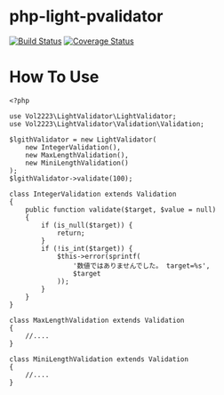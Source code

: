 # php-light-pvalidator

[![Build Status](https://travis-ci.org/vol2223/php-light-pvalidator.svg?branch=master)](https://travis-ci.org/vol2223/php-light-pvalidator)
[![Coverage Status](https://coveralls.io/repos/vol2223/php-light-pvalidator/badge.svg)](https://coveralls.io/r/vol2223/php-light-pvalidator)

# How To Use

```
<?php

use Vol2223\LightValidator\LightValidator;
use Vol2223\LightValidator\Validation\Validation;

$lgithValidator = new LightValidator(
    new IntegerValidation(),
    new MaxLengthValidation(),
    new MiniLengthValidation()
);
$lgithValidator->validate(100);

class IntegerValidation extends Validation
{
	public function validate($target, $value = null)
	{
		if (is_null($target)) {
			return;
		}
		if (!is_int($target)) {
			$this->error(sprintf(
				'数値ではありませんでした。 target=%s',
				$target
			));
		}
	}
}

class MaxLengthValidation extends Validation
{
	//....
}

class MiniLengthValidation extends Validation
{
	//....
}
```
